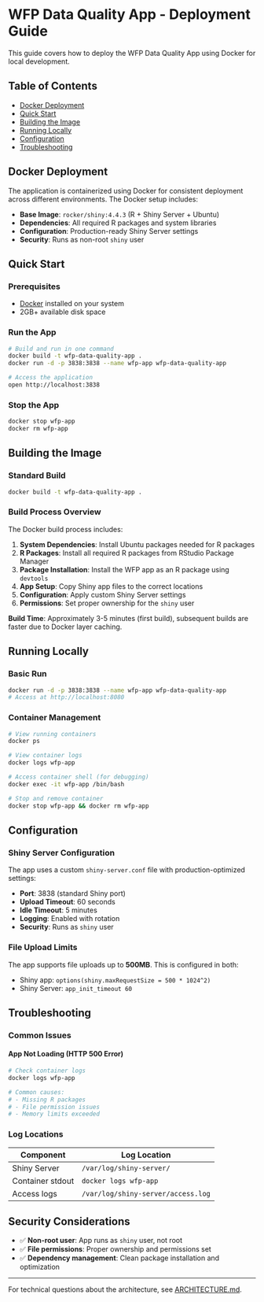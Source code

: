 # WFP Data Quality App - Deployment Guide

This guide covers how to deploy the WFP Data Quality App using Docker for local development.

## Table of Contents

- [Docker Deployment](#docker-deployment)
- [Quick Start](#quick-start)
- [Building the Image](#building-the-image)
- [Running Locally](#running-locally)
- [Configuration](#configuration)
- [Troubleshooting](#troubleshooting)

## Docker Deployment

The application is containerized using Docker for consistent deployment across different environments. The Docker setup includes:

- **Base Image**: `rocker/shiny:4.4.3` (R + Shiny Server + Ubuntu)
- **Dependencies**: All required R packages and system libraries
- **Configuration**: Production-ready Shiny Server settings
- **Security**: Runs as non-root `shiny` user

## Quick Start

### Prerequisites
- [Docker](https://docs.docker.com/get-docker/) installed on your system
- 2GB+ available disk space

### Run the App
```bash
# Build and run in one command
docker build -t wfp-data-quality-app .
docker run -d -p 3838:3838 --name wfp-app wfp-data-quality-app

# Access the application
open http://localhost:3838
```

### Stop the App
```bash
docker stop wfp-app
docker rm wfp-app
```

## Building the Image

### Standard Build
```bash
docker build -t wfp-data-quality-app .
```

### Build Process Overview
The Docker build process includes:

1. **System Dependencies**: Install Ubuntu packages needed for R packages
2. **R Packages**: Install all required R packages from RStudio Package Manager
3. **Package Installation**: Install the WFP app as an R package using `devtools`
4. **App Setup**: Copy Shiny app files to the correct locations
5. **Configuration**: Apply custom Shiny Server settings
6. **Permissions**: Set proper ownership for the `shiny` user

**Build Time**: Approximately 3-5 minutes (first build), subsequent builds are faster due to Docker layer caching.

## Running Locally

### Basic Run
```bash
docker run -d -p 3838:3838 --name wfp-app wfp-data-quality-app
# Access at http://localhost:8080
```

### Container Management
```bash
# View running containers
docker ps

# View container logs
docker logs wfp-app

# Access container shell (for debugging)
docker exec -it wfp-app /bin/bash

# Stop and remove container
docker stop wfp-app && docker rm wfp-app
```

## Configuration

### Shiny Server Configuration
The app uses a custom `shiny-server.conf` file with production-optimized settings:

- **Port**: 3838 (standard Shiny port)
- **Upload Timeout**: 60 seconds
- **Idle Timeout**: 5 minutes
- **Logging**: Enabled with rotation
- **Security**: Runs as `shiny` user

### File Upload Limits
The app supports file uploads up to **500MB**. This is configured in both:
- Shiny app: `options(shiny.maxRequestSize = 500 * 1024^2)`
- Shiny Server: `app_init_timeout 60`

## Troubleshooting

### Common Issues

#### App Not Loading (HTTP 500 Error)
```bash
# Check container logs
docker logs wfp-app

# Common causes:
# - Missing R packages
# - File permission issues
# - Memory limits exceeded
```

### Log Locations

| Component | Log Location |
|-----------|--------------|
| Shiny Server | `/var/log/shiny-server/` |
| Container stdout | `docker logs wfp-app` |
| Access logs | `/var/log/shiny-server/access.log` |

## Security Considerations

- ✅ **Non-root user**: App runs as `shiny` user, not root
- ✅ **File permissions**: Proper ownership and permissions set
- ✅ **Dependency management**: Clean package installation and optimization

---

For technical questions about the architecture, see [ARCHITECTURE.md](ARCHITECTURE.md).